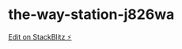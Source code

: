 # the-way-station-j826wa

[Edit on StackBlitz ⚡️](https://stackblitz.com/edit/the-way-station-j826wa)